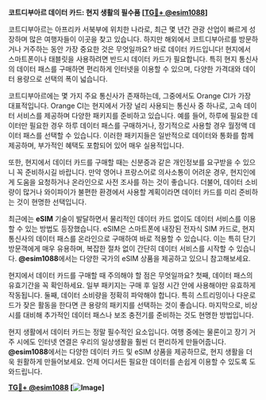 **코트디부아르 데이터 카드: 현지 생활의 필수품 [[TG💪+ @esim1088](https://t.me/s/esim1088)]**

코트디부아르는 아프리카 서북부에 위치한 나라로, 최근 몇 년간 관광 산업이 빠르게 성장하며 많은 여행자들이 이곳을 찾고 있습니다. 하지만 해외에서 코트디부아르를 방문하거나 거주하는 동안 가장 중요한 것은 무엇일까요? 바로 데이터 카드입니다! 현지에서 스마트폰이나 태블릿을 사용하려면 반드시 데이터 카드가 필요합니다. 특히 현지 통신사의 데이터 패스를 구매하면 편리하게 인터넷을 이용할 수 있으며, 다양한 가격대와 데이터 용량으로 선택의 폭이 넓습니다.

코트디부아르에는 몇 가지 주요 통신사가 존재하는데, 그중에서도 Orange CI가 가장 대표적입니다. Orange CI는 현지에서 가장 널리 사용되는 통신사 중 하나로, 고속 데이터 서비스를 제공하며 다양한 패키지를 준비하고 있습니다. 예를 들어, 하루에 필요한 데이터만 필요한 경우 하루 데이터 패스를 구매하거나, 장기적으로 사용할 경우 월정액 데이터 패스를 선택할 수 있습니다. 이러한 패키지들은 일반적으로 데이터와 통화를 함께 제공하며, 부가적인 혜택도 포함되어 있어 매우 실용적입니다.

또한, 현지에서 데이터 카드를 구매할 때는 신분증과 같은 개인정보를 요구받을 수 있으니 꼭 준비하시길 바랍니다. 만약 영어나 프랑스어로 의사소통이 어려운 경우, 현지인에게 도움을 요청하거나 온라인으로 사전 조사를 하는 것이 좋습니다. 더불어, 데이터 소비량이 많거나 와이파이가 불편한 환경에서 사용할 계획이라면 데이터 카드를 미리 준비하는 것이 현명한 선택입니다.

최근에는 **eSIM** 기술이 발달하면서 물리적인 데이터 카드 없이도 데이터 서비스를 이용할 수 있는 방법도 등장했습니다. eSIM은 스마트폰에 내장된 전자식 SIM 카드로, 현지 통신사의 데이터 패스를 온라인으로 구매하여 바로 적용할 수 있습니다. 이는 특히 단기 방문객에게 매우 유용하며, 복잡한 절차 없이 간단히 데이터 서비스를 시작할 수 있습니다. **@esim1088**에서는 다양한 국가의 eSIM 상품을 제공하고 있으니 참고해보세요.

현지에서 데이터 카드를 구매할 때 주의해야 할 점은 무엇일까요? 첫째, 데이터 패스의 유효기간을 꼭 확인하세요. 일부 패키지는 구매 후 일정 시간 안에 사용해야만 유효하게 작동됩니다. 둘째, 데이터 소비량을 정확히 파악해야 합니다. 특히 스트리밍이나 다운로드가 잦은 활동을 한다면 큰 용량의 패키지를 선택하는 것이 좋습니다. 마지막으로, 비상시를 대비해 추가적인 데이터 패스나 보조 충전기를 준비하는 것도 현명한 방법입니다.

현지 생활에서 데이터 카드는 정말 필수적인 요소입니다. 여행 중에는 물론이고 장기 거주 시에도 인터넷 연결은 우리의 일상생활을 훨씬 더 편리하게 만들어줍니다. **@esim1088**에서는 다양한 데이터 카드 및 eSIM 상품을 제공하므로, 현지 생활을 더욱 원활하게 만들어보세요. 언제 어디서든 필요한 데이터를 손쉽게 이용할 수 있도록 도와드립니다.

**[TG💪+ @esim1088](https://t.me/s/esim1088) [![Image](https://i.postimg.cc/Y0z9fWf4/image.png)]**